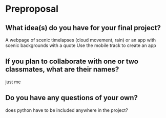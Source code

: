 # Preproposal

## What idea(s) do you have for your final project?
 A webpage of scenic timelapses (cloud movement, rain) or an app with scenic backgrounds with a quote 
 Use the mobile track to create an app 


## If you plan to collaborate with one or two classmates, what are their names?
just me 


## Do you have any questions of your own?
does python have to be included anywhere in the project? 

